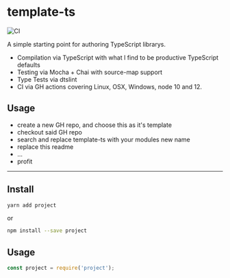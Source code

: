 # template-ts
![CI](https://github.com/stefanpenner/template-ts/workflows/CI/badge.svg)

A simple starting point for authoring TypeScript librarys.

* Compilation via TypeScript with what I find to be productive TypeScript defaults
* Testing via Mocha + Chai with source-map support
* Type Tests via dtslint
* CI via GH actions covering Linux, OSX, Windows, node 10 and 12.

## Usage

* create a new GH repo, and choose this as it's template
* checkout said GH repo
* search and replace template-ts with your modules new name
* replace this readme
* ...
* profit

----

## Install

```sh
yarn add project
```

or

```sh
npm install --save project
```

## Usage

```js
const project = require('project');
```
